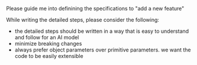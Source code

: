 Please guide me into definining the specifications to "add a new feature"

While writing the detailed steps, please consider the following:
-  the detailed steps should be written in a way that is easy to understand and follow for an AI model
-  minimize breaking changes
-  always prefer object parameters over primitive parameters. we want the code to be easily extensible
